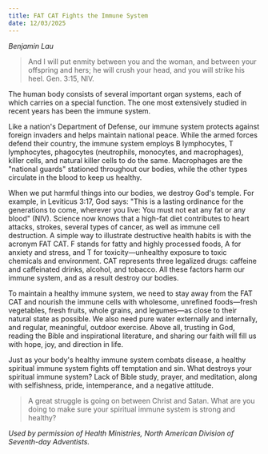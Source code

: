 ```yaml
---
title: FAT CAT Fights the Immune System
date: 12/03/2025
---
```


_Benjamin Lau_

> <p></p>
> And I will put enmity between you and the woman, and between your offspring and hers; he will crush your head, and you will strike his heel. Gen. 3:15, NIV.

The human body consists of several important organ systems, each of which carries on a special function. The one most extensively studied in recent years has been the immune system.

Like a nation's Department of Defense, our immune system protects against foreign invaders and helps maintain national peace. While the armed forces defend their country, the immune system employs B lymphocytes, T lymphocytes, phagocytes (neutrophils, monocytes, and macrophages), killer cells, and natural killer cells to do the same. Macrophages are the "national guards" stationed throughout our bodies, while the other types circulate in the blood to keep us healthy.

When we put harmful things into our bodies, we destroy God's temple. For example, in Leviticus 3:17, God says: "This is a lasting ordinance for the generations to come, wherever you live: You must not eat any fat or any blood" (NIV). Science now knows that a high-fat diet contributes to heart attacks, strokes, several types of cancer, as well as immune cell destruction. A simple way to illustrate destructive health habits is with the acronym FAT CAT. F stands for fatty and highly processed foods, A for anxiety and stress, and T for toxicity—unhealthy exposure to toxic chemicals and environment. CAT represents three legalized drugs: caffeine and caffeinated drinks, alcohol, and tobacco. All these factors harm our immune system, and as a result destroy our bodies.

To maintain a healthy immune system, we need to stay away from the FAT CAT and nourish the immune cells with wholesome, unrefined foods—fresh vegetables, fresh fruits, whole grains, and legumes—as close to their natural state as possible. We also need pure water externally and internally, and regular, meaningful, outdoor exercise. Above all, trusting in God, reading the Bible and inspirational literature, and sharing our faith will fill us with hope, joy, and direction in life.

Just as your body's healthy immune system combats disease, a healthy spiritual immune system fights off temptation and sin. What destroys your spiritual immune system? Lack of Bible study, prayer, and meditation, along with selfishness, pride, intemperance, and a negative attitude.

> <callout></callout>
> A great struggle is going on between Christ and Satan. What are you doing to make sure your spiritual immune system is strong and healthy?

_Used by permission of Health Ministries, North American Division of Seventh-day Adventists._